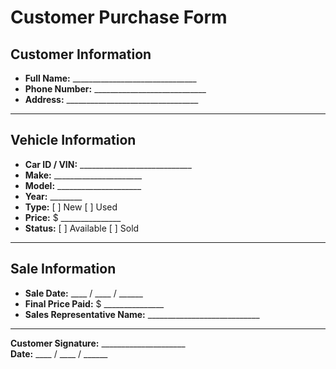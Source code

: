 # Customer Purchase Form

## Customer Information
- **Full Name:** _______________________________
- **Phone Number:** ____________________________
- **Address:** _________________________________

---

## Vehicle Information
- **Car ID / VIN:** ____________________________
- **Make:** ______________________
- **Model:** _____________________
- **Year:** ________
- **Type:** [ ] New  [ ] Used
- **Price:** $ _______________
- **Status:** [ ] Available  [ ] Sold

---

## Sale Information
- **Sale Date:** ____ / ____ / ______
- **Final Price Paid:** $ _______________
- **Sales Representative Name:** ____________________________

---

**Customer Signature:** _____________________  
**Date:** ____ / ____ / ______
